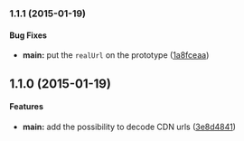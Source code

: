### 1.1.1 (2015-01-19)


#### Bug Fixes

* **main:** put the `realUrl` on the prototype ([1a8fceaa](https://github.com/bloglovin/blcdn/commit/1a8fceaa77ddff3f80cae792ae30000c7cfc6d10))


## 1.1.0 (2015-01-19)


#### Features

* **main:** add the possibility to decode CDN urls ([3e8d4841](https://github.com/bloglovin/blcdn/commit/3e8d484154888a8b75ec53fbee5252212219f3d6))

